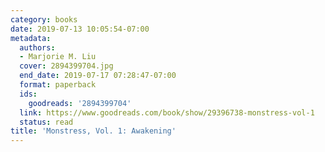 ```yaml
---
category: books
date: 2019-07-13 10:05:54-07:00
metadata:
  authors:
  - Marjorie M. Liu
  cover: 2894399704.jpg
  end_date: 2019-07-17 07:28:47-07:00
  format: paperback
  ids:
    goodreads: '2894399704'
  link: https://www.goodreads.com/book/show/29396738-monstress-vol-1
  status: read
title: 'Monstress, Vol. 1: Awakening'
---
```

